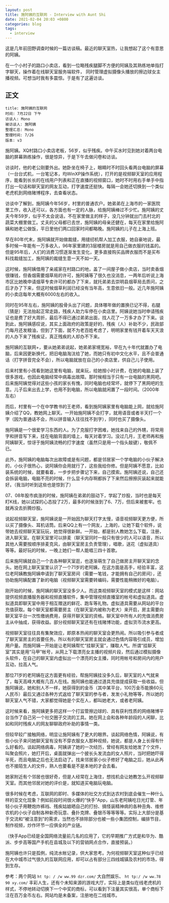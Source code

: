 ```yaml
---
layout: post
title: 施阿姨的互联网 - Interview with Aunt Shi
date: 2021-02-04 20:03 +0800
categories: blog
tags:
  - interview
---
```


这是几年前田野调查时候的一篇访谈稿。最近的聊天室热，让我想起了这个有意思的阿姨。

在一个小村子的路口小卖店，看到一位略残疾腿脚不方便的阿姨及其熟练地单指打字聊天，操作着在线聊天室服务端软件，
同时管理虚拟摄像头播放的擦边球女主播视频。可想当时我有多震惊。于是有了这遍访谈。

## 正文

```
title: 施阿姨的互联网
时间: 7月22日 下午
访谈人: Mono
被访谈人: 施阿姨
整理汇总: Mono
整理时间: 7/26
版本: v3
```

施阿姨。XQ村路口小卖店老板，56岁，似乎残疾。中午买水时见到她对着两台电脑的屏幕熟练操作，很是惊异，于是下午去做问卷和访谈。

访谈时，他的老公刚要外出。她卧坐在椅子上，眼睛时不时回头看两台电脑的屏幕（一台台式机，一台笔记本，均WinXP操作系统），打开的是视频聊天室的应用程序，能看到长长的在线用户列表和正在直播的视频窗口，她时不时用右手单手中指打出一句话和聊天室的网友互动，打字速度还挺快。每隔一会她还切换到一个类似老虎机到网络赌博程序，去查看状态。

访谈中了解到，施阿姨今年56岁，村里的普通农户。她弟弟在上海市的一家医院里工作，收入还可以，各方面也有一定的人脉，给施阿姨棒过不少忙。施阿姨的丈夫今年59岁，似乎不太会说话，不在家里做主的样子，没几分钟就出门去村北的蔬菜大棚里做工。丈夫的父母都已去世，施阿姨的母亲还健在，每天在家里给施阿姨和她老公做饭，平日里他们两口回家时间都略晚。施阿姨的儿子在上海上班。

早在80年代末，施阿姨就开始做裁缝，用缝纫机帮人加工衣服，她自豪地说，最多时候一年能有一万多收入，96年家里建的3层楼房就是用自己做衣服的钱盖的。但是95年后，人们的消费习惯逐渐发生变化，更多直接购买品牌衣服而不是买布料找裁缝加工，施阿姨的裁缝生意一天不如一天。

这时候，施阿姨借用了亲戚家在村路口的地，盖了一间屋子做小卖店，当时卖香烟很赚钱，但香烟需要烟草局的许可，施阿姨等了很久也没消息，一两年后听说上海市区比她晚申请烟草专卖许可的都办了下来，就托弟弟去崇明县烟草局去质问，之后才办了下来，但这时候烟草利润已经没有当年高，生意依旧一般。近几年施阿姨的小卖店每年大概有6000左右的收入。

同时在95年左右，施阿姨的股骨头出了问题，具体哪年做的置换已记不得，右腿（猜是）无法抬起正常走路，残疾人助力车停在小卖店里。阿姨说她当时申请残疾证也是费了好大周折，最后不得已通过弟弟出面，找人花了一万多才办了下来。谈到此，施阿姨感叹说，其实上面政府的政策是好的，残疾（人）补助不少，民政部门每月还发粮油，但到了下面，就不为老百姓考虑了，明明家里有钱开着车天天浪的人办下来了残疾证，真正残疾的人却办不下来。

施阿姨的互联网+，要从她弟弟说起，她弟弟家境宽裕，早在九十年代就置办了电脑，后来因更新换代，把旧电脑淘汰给了她，而她只有初中文化水平，且不会普通话（打字拼音完全不会），所以电脑就放在自己的小卖店里，供自己儿子使用。

后来村里有小孩看到她这里有电脑，就来玩，给她按小时计费，在她的电脑上装了很多游戏，也因此电脑经常中病毒出故障。那时候相当于只有一台电脑的黑网吧。后来施阿姨觉得对这些小孩的家长有愧，同时电脑也经常坏，就停下了黑网吧的生意。儿子后来出去上学，也用不到电脑，所以电脑就闲置了一段时间。（2000年左右）

而后，村里有一个在中学教书的王老师，看到施阿姨家里有电脑能上网，就给施阿姨介绍了QQ，教她网上聊天。一开始施阿姨不会打字，就用语音或者半天打一个字（因为普通话不会，所以拼音输入往往找不到字），同时也买了摄像头。

施阿姨是一个很爱学习东西的人。为了克服打字困难，她找来自己的外甥，将常用字和拼音写下来，挂在电脑背面的墙上，每天对着学习。没过几月，王老师再和施阿姨聊天，惊讶于施阿姨流畅的打字速度（虽然只是用一个指头敲键），敬佩不已。

此外，施阿姨的电脑每次出故障或是有问题，都是邻居家一个学电脑的小伙子解决的，小伙子很热心，说阿姨你会用就行了，这些我给你修。但是阿姨不愿意，比如装系统的时候，就要看着，一步步把步骤记下来，自己摸索。施阿姨还说，自己还会拆装电脑，电脑不亮的时候，什么显卡内存啊都拆了下来然后擦擦灰装起来就能好。（我当时听到这些也是惊到了）

07、08年股市疯涨的时候，施阿姨在弟弟的鼓动下，学起了炒股，当时也是每天盯K线，她以试探的心态投了2万，最多的时候涨到了6、7万，但后来被套牢。也就再没去折腾炒股。

说起视频聊天室，施阿姨说是一开始因为聊天打字太慢，语音视频聊天更方便，所以买了摄像头、耳机话筒。后来QQ上有一个网友，上海的，让她下载个软件，说带她去视频聊天室玩玩，她觉得很新鲜。一开始，都是别人教她怎么下载，注册，进入聊天室。在聊天室里可以排麦（聊天室同时一般只有很少的人可以语音，所以其他人需要按顺序排麦克风，由聊天室房主负责管理），唱歌，送花（虚拟道具）等等。最好玩的时候，一晚上她们一帮人能唱三四十首歌。

后来施阿姨就自己一个去各种聊天室逛，也逐渐萌生了自己做房主开聊天室的念头。她在网上聊天室里认识了一个71岁的老阿姨，在这方面是高手，经验丰富，这位老阿姨教施阿姨申请到了聊天室房间（需要一笔钱，才能拥有自己的房间），还协助施阿姨配置了新的电脑（视频聊天室需要转编码，需要性能稍微好的电脑）。

刚开始的时候，施阿姨的聊天室没多少人。而这类视频聊天室的模式是这样：网站提供视频直播服务器和视频直播软件，集中管理视频直播室的帐号和虚拟道具。虚拟道具即聊天室中用于相互赠送的鲜花、跑车等礼物。虚拟道具需要从网站的平台充值获取。每个聊天室都需要房主（在聊天室内被称为老大）来开启，房主需要向聊天室平台一次性缴纳费用，获得开聊天室的资格。聊天室中所有人的充值消费房主从中抽成，获得收益。部分视频聊天室还有在线赌博功能，虚拟货币流水更高。

视频聊天室往往具有集聚效应，即原本热闹的聊天室会更热闹。所以吸引参与者成了聊天室房主的首要任务。所以有的聊天室房主就会通过色情内容吸引成员，增加用户量。而施阿姨一开始是让老阿姨帮忙“挂聊天室”，赚取人气。所谓“挂聊天室”其实是用“马甲”帐号，从网上下载漂亮女主播的视频片段，然后通过模拟摄像头软件，在自己的聊天室内虚拟出一个漂亮的女主播，同时用帐号和房间内的用户互动，拉高人气。

那位71岁的老阿姨在这方面更有经验，帮施阿姨挂没多久后，聊天室的人气就来了，每天高峰大概有几百人在线。施阿姨也能通过道具充值提成获取一些收益。但施阿姨说，她和别人不一样，她获得到的金币（其中某平台，100万金币能换60元人民币）最后又通过各种方式返给了聊天室的参与者，发发小礼物等等，所以她的聊天室人气不错，大家都觉得她是个实在人，都叫她老大，或者老阿姨。

这时候来看，施阿姨更多把这样一个打监管擦边球的、具有获利性质的网络赌博平台当作了自己另一个社交圈子交流的工具。她在网上会和各种年龄段的人闲聊，比如和同时残疾人的网友聊聊政府补助的事情一类。

但较早较广接触网络，明显让施阿姨有了更大的眼界。谈起网络色情，阿姨说，有些小伙子来问她聊天室有没有不穿衣服女人那种视频，她说，都是人身上长得有什么好看的。谈起网络病毒，阿姨讲了她的一次经历，曾经有网友给她发了个文件，叫聚会照片，她打开后，桌面就弹出一个披长头发流血的女人照片，当时把她吓得半死，而且电脑之后也无法启动了。找来邻居家小伙子修好了电脑之后，她从此再也不接陌生人的文件，熟人也要看是不是本地的才会去看。

她家附近有个邻居也很好奇，但是人经常在上海住，想找机会让她教怎么开视频聊天室。而其他邻居对她的评价是，就知道买电脑玩电脑。

很多时候在考虑，互联网的即时、多媒体的社交方式到达农村到底会催生一种什么样的亚文化现象？例如前段时间很火爆的“快手”App，山东老阿姨吃日光灯管、年轻小伙子用鞭炮炸裤裆、残疾姑娘晒自己的打扮、搞怪装精神病的各种丑角、维修农机的小伙子自制各种新奇玩意、叠扑克牌、叠银币等等等等。实际上大部分是基于交流和“被注意到”的需求，当然也不排除部分也被一些小集团控制，编排节目，制作视频，炒作环节一应俱全的产业链。

（快手App已经是全国网络流量前几名的应用了，它的早期推广方式是和华为、酷派、步步高等国产手机在县城及以下的营销网点合作，直接预装。）

施阿姨也许只是孤例，纯流水帐记录，供大家思考。为何视频聊天室这种似乎已经在大中城市过气很久的互联网应用，却可以占有部分三四线城镇及农村的市场，得到生存。

参考：两个网站 `ht tp: / /w ww.99 dzr.com/` 大自然娱乐、 `ht tp:/ /w ww.78 90 xy.com/` 丰彩人生，还有个未知来源的游戏大厅，实际上是类似在线老虎机的样式，不停地转动切换下一个中奖的商标，可以看到下注量其实很高，单个商标下注在百万金币左右。网站均是未备案，注册地在二线城市。
